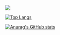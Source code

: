 <img src="https://capsule-render.vercel.app/api?type=waving&color=auto&height=200&section=header&text=MIJIN'S GITHUB&fontSize=90" />

[![Top Langs](https://github-readme-stats.vercel.app/api/top-langs/?username=JINILEEE)](https://github.com/anuraghazra/github-readme-stats)

[![Anurag's GitHub stats](https://github-readme-stats.vercel.app/api?username=JINILEEE)](https://github.com/anuraghazra/github-readme-stats)
